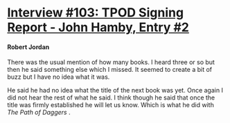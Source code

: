 # [Interview #103: TPOD Signing Report - John Hamby, Entry #2](https://www.theoryland.com/intvmain.php?i=103#2)

#### Robert Jordan

There was the usual mention of how many books. I heard three or so but then he said something else which I missed. It seemed to create a bit of buzz but I have no idea what it was.

He said he had no idea what the title of the next book was yet. Once again I did not hear the rest of what he said. I think though he said that once the title was firmly established he will let us know. Which is what he did with
*The Path of Daggers*
.

